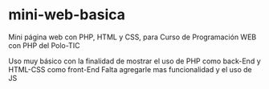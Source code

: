 # mini-web-basica
Mini página web con PHP, HTML y CSS, para Curso de Programación WEB con PHP del Polo-TIC

Uso muy básico con la finalidad de mostrar el uso de PHP como back-End y HTML-CSS como front-End
Falta agregarle mas funcionalidad y el uso de JS
